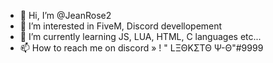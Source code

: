 - 👋 Hi, I’m @JeanRose2
- 👀 I’m interested in FiveM, Discord devellopement
- 🌱 I’m currently learning JS, LUA, HTML, C languages etc...
- 📫 How to reach me on discord » ! " LΞΘKΣΤΘ Ψ-Θ"#9999

<!---
JeanRose2/JeanRose2 is a ✨ special ✨ repository because its `README.md` (this file) appears on your GitHub profile.
You can click the Preview link to take a look at your changes.
--->

